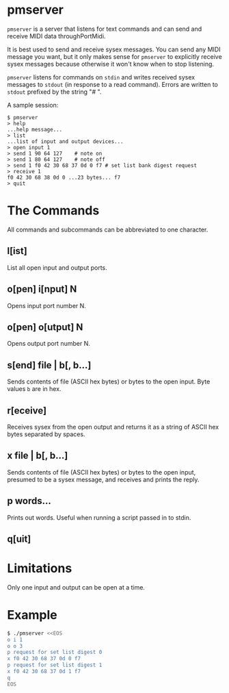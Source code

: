 # pmserver

`pmserver` is a server that listens for text commands and can send and
receive MIDI data throughPortMidi.

It is best used to send and receive sysex messages. You can send any MIDI message
you want, but it only makes sense for `pmserver` to explicitly receive sysex
messages because otherwise it won't know when to stop listening.

`pmserver` listens for commands on `stdin` and writes received sysex
messages to `stdout` (in response to a read command). Errors are written to
`stdout` prefixed by the string "# ".

A sample session:

```
$ pmserver
> help
...help message...
> list
...list of input and output devices...
> open input 1
> send 1 90 64 127    # note on
> send 1 80 64 127    # note off
> send 1 f0 42 30 68 37 0d 0 f7 # set list bank digest request
> receive 1
f0 42 30 68 38 0d 0 ...23 bytes... f7
> quit
```

# The Commands

All commands and subcommands can be abbreviated to one character.

## l[ist]

List all open input and output ports.

## o[pen] i[nput] N

Opens input port number N.

## o[pen] o[utput] N

Opens output port number N.

## s[end] file | b[, b...]

Sends contents of file (ASCII hex bytes) or bytes to the open input. Byte
values `b` are in hex.

## r[eceive]

Receives sysex from the open output and returns it as a string of ASCII hex
bytes separated by spaces.

## x file | b[, b...]

Sends contents of file (ASCII hex bytes) or bytes to the open input,
presumed to be a sysex message, and receives and prints the reply.

## p words...

Prints out words. Useful when running a script passed in to stdin.

## q[uit]

# Limitations

Only one input and output can be open at a time.

# Example

```sh
$ ./pmserver <<EOS
o i 1
o o 3
p request for set list digest 0
x f0 42 30 68 37 0d 0 f7
p request for set list digest 1
x f0 42 30 68 37 0d 1 f7
q
EOS
```
